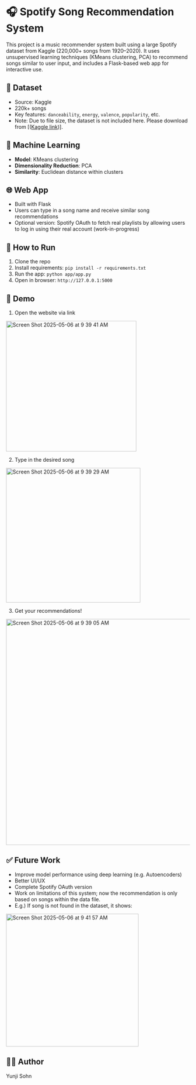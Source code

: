 # 🎧 Spotify Song Recommendation System

This project is a music recommender system built using a large Spotify dataset from Kaggle (220,000+ songs from 1920–2020). It uses unsupervised learning techniques (KMeans clustering, PCA) to recommend songs similar to user input, and includes a Flask-based web app for interactive use.

## 📁 Dataset

- Source: Kaggle
- 220k+ songs
- Key features: `danceability`, `energy`, `valence`, `popularity`, etc.
- Note: Due to file size, the dataset is not included here. Please download from [([Kaggle link](https://www.kaggle.com/datasets/vatsalmavani/spotify-dataset))]. 

## 🧠 Machine Learning

- **Model**: KMeans clustering
- **Dimensionality Reduction**: PCA
- **Similarity**: Euclidean distance within clusters

## 🌐 Web App

- Built with Flask
- Users can type in a song name and receive similar song recommendations
- Optional version: Spotify OAuth to fetch real playlists by allowing users to log in using their real account (work-in-progress)

## 🚀 How to Run

1. Clone the repo
2. Install requirements: `pip install -r requirements.txt`
3. Run the app: `python app/app.py`
4. Open in browser: `http://127.0.0.1:5000`

## 🧪 Demo

1. Open the website via link
<img width="357" alt="Screen Shot 2025-05-06 at 9 39 41 AM" src="https://github.com/user-attachments/assets/602f2f72-9315-45c3-badc-18dc77878ed3" />

2. Type in the desired song 
<img width="368" alt="Screen Shot 2025-05-06 at 9 39 29 AM" src="https://github.com/user-attachments/assets/8259f78a-db0f-4613-9b13-29070a54ec19" />

3. Get your recommendations!
<img width="618" alt="Screen Shot 2025-05-06 at 9 39 05 AM" src="https://github.com/user-attachments/assets/687b8e04-9efd-474b-aa9e-c17c44ccc339" />

## ✅ Future Work

- Improve model performance using deep learning (e.g. Autoencoders)
- Better UI/UX
- Complete Spotify OAuth version
- Work on limitations of this system; now the recommendation is only based on songs within the data file.
- E.g.)
If song is not found in the dataset, it shows: 
<img width="363" alt="Screen Shot 2025-05-06 at 9 41 57 AM" src="https://github.com/user-attachments/assets/d0a6912e-8260-48a2-bf99-eca61bd57dcf" />


## 🧑‍💻 Author

Yunji Sohn

